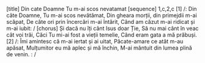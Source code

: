 [title] Din cate Doamne Tu m-ai scos nevatamat
[sequence] 1,c,2,c
[1]
/: Din câte Doamne, Tu m-ai scos nevătămat,
Din gheara morții, din primejdii m-ai scăpat,
De câte ori prin încercări m-ai întărit,
Când am căzut m-ai ridicat și m-ai iubit: /
[chorus]
Și dacă nu îți cânt Isus doar Ție,
Să nu mai cânt în veac cât voi trăi,
Căci Tu mi-ai fost a vieții temelie,
Când eram gata a mă prăbuși.
[2]
/: Îmi amintesc că m-ai iertat și ai uitat,
Păcate-amare ce atât m-au apăsat,
Mulțumitor eu mă aplec și mă închin,
M-ai mântuit din lumea plină de venin. : /

